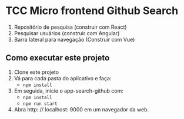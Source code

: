 # TCC Micro frontend Github Search

1. Repositório de pesquisa (construir com React)
2. Pesquisar usuários (construir com Angular)
3. Barra lateral para navegação (Construir com Vue)

## Como executar este projeto

1. Clone este projeto
2. Vá para cada pasta do aplicativo e faça:
    - `npm install`
3. Em seguida, inicie o app-search-github com:
    - `npm install`
    - `npm run start`
4. Abra http: // localhost: 9000 em um navegador da web.
